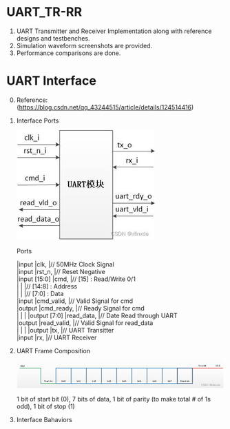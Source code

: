 # UART_TR-RR

1. UART Transmitter and Receiver Implementation along with reference designs and testbenches.
2. Simulation waveform screenshots are provided.
3. Performance comparisons are done.

# UART Interface

0. Reference: (https://blog.csdn.net/qq_43244515/article/details/124514416)

1. Interface Ports

    ![plot](./UART_Ports.jfif)

    Ports

    |input               |clk,            |// 50MHz Clock Signal  
    |input               |rst_n,          |// Reset Negative  
    |input   [15:0]      |cmd,            |// [15]     : Read/Write 0/1  
    |                    |                |// [14:8]   : Address  
    |                    |                |// [7:0]    : Data  
    |input               |cmd_valid,      |// Valid Signal for cmd  
    |output              |cmd_ready,      |// Ready Signal for cmd  
    |                    |                |
    |output  [7:0]       |read_data,      |// Date Read through UART  
    |output              |read_valid,     |// Valid Signal for read_data  
    |                    |                |
    |output              |tx,             |// UART Transitter  
    |input               |rx,             |// UART Receiver  

2. UART Frame Composition

    ![plot](./UART_Frame.png)

    1 bit of start bit (0),
    7 bits of data,
    1 bit of parity (to make total # of 1s odd),
    1 bit of stop (1)

3. Interface Bahaviors

